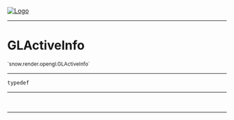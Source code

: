 
[![Logo](../../../../images/logo.png)](../../../../api/index.html)

---



<h1>GLActiveInfo</h1>
<small>`snow.render.opengl.GLActiveInfo`</small>



---

`typedef`

---

&nbsp;
&nbsp;









---

&nbsp;
&nbsp;
&nbsp;
&nbsp;